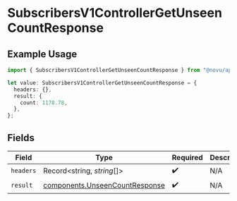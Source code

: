 # SubscribersV1ControllerGetUnseenCountResponse

## Example Usage

```typescript
import { SubscribersV1ControllerGetUnseenCountResponse } from "@novu/api/models/operations";

let value: SubscribersV1ControllerGetUnseenCountResponse = {
  headers: {},
  result: {
    count: 1178.78,
  },
};
```

## Fields

| Field                                                                            | Type                                                                             | Required                                                                         | Description                                                                      |
| -------------------------------------------------------------------------------- | -------------------------------------------------------------------------------- | -------------------------------------------------------------------------------- | -------------------------------------------------------------------------------- |
| `headers`                                                                        | Record<string, *string*[]>                                                       | :heavy_check_mark:                                                               | N/A                                                                              |
| `result`                                                                         | [components.UnseenCountResponse](../../models/components/unseencountresponse.md) | :heavy_check_mark:                                                               | N/A                                                                              |